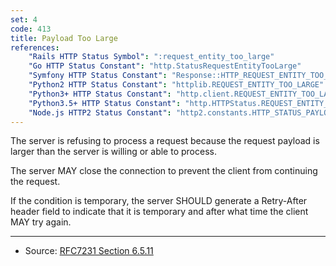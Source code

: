 ```yaml
---
set: 4
code: 413
title: Payload Too Large
references:
    "Rails HTTP Status Symbol": ":request_entity_too_large"
    "Go HTTP Status Constant": "http.StatusRequestEntityTooLarge"
    "Symfony HTTP Status Constant": "Response::HTTP_REQUEST_ENTITY_TOO_LARGE"
    "Python2 HTTP Status Constant": "httplib.REQUEST_ENTITY_TOO_LARGE"
    "Python3+ HTTP Status Constant": "http.client.REQUEST_ENTITY_TOO_LARGE"
    "Python3.5+ HTTP Status Constant": "http.HTTPStatus.REQUEST_ENTITY_TOO_LARGE"
    "Node.js HTTP2 Status Constant": "http2.constants.HTTP_STATUS_PAYLOAD_TOO_LARGE"
---
```


The server is refusing to process a request because the request payload is larger than the server is willing or able to process.

The server MAY close the connection to prevent the client from continuing the request.

If the condition is temporary, the server SHOULD generate a Retry-After header field to indicate that it is temporary and after what time the client MAY try again.

---

* Source: [RFC7231 Section 6.5.11][1]

[1]: <http://tools.ietf.org/html/rfc7231#section-6.5.11>
